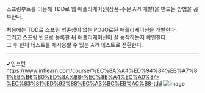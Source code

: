 
스프링부트를 이용해 TDD로 웹 애플리케이션(상품-주문 API 개발)을 만드는 방법을 공부한다.

처음에는 TDD로 스프링 의존성이 없는 POJO로된 애플리케이션을 개발한다.<br>
그리고 스프링 빈으로 등록한 뒤 애플리케이션이 잘 동작하는지 확인한다. <br>
그 후 현재 테스트를 재사용할 수 있는 API 테스트로 전환한다. <br>

---
✔인프런 <br>
https://www.inflearn.com/course/%EC%8A%A4%ED%94%84%EB%A7%81%EB%B6%80%ED%8A%B8-%EC%8B%A4%EC%A0%84-%EC%83%81%ED%92%88%EC%A3%BC%EB%AC%B8-tdd
![image](https://user-images.githubusercontent.com/96504592/219969829-4cee5287-dc60-4240-b436-d2b18e659e99.png)


